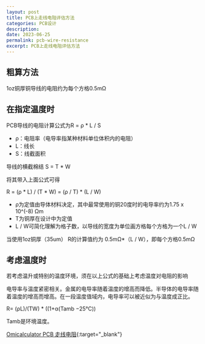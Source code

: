 ```yaml
---
layout: post
title: PCB上走线电阻评估方法
categories: PCB设计
description: 
date: 2023-06-25
permalink: pcb-wire-resistance
excerpt: PCB上走线电阻评估方法
---
```


## 粗算方法

1oz铜厚铜导线的电阻约为每个方格0.5mΩ

## 在指定温度时

PCB导线的电阻计算公式为R = ρ \* L / S

* ρ：电阻率（电导率指某种材料单位体积内的电阻）
* L：线长
* S：线截面积

导线的横截棉结 S = T \* W

将其带入上面公式可得

R = (ρ \* L) / (T \* W) = (ρ / T) \* (L / W)

* ρ为定值由导体材料决定，其中最常使用的铜20度时的电导率约为1.75 x 10^(-8) Ωm
* T为铜厚在设计中为定值
* L / W可简化理解为格子数，以导线的宽度为单位画方格每个方格为一个L / W

当使用1oz铜厚（35um） R的计算值约为 0.5mΩ*（L / W），即每个方格0.5mΩ

## 考虑温度时

若考虑温升或特别的温度环境，须在以上公式的基础上考虑温度对电阻的影响

电导率与温度紧密相关。金属的电导率随着温度的增高而降低。半导体的电导率随着温度的增高而增高。在一段温度值域内，电导率可以被近似为与温度成正比。


R= (ρL)/(TW) \* ((1+α(Tamb −25°C))

Tamb是环境温度。

[Omicalculator PCB 走线电阻](https://www.omnicalculator.com/other/pcb-trace-resistance){:target="_blank"}